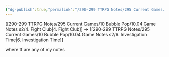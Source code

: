 ```yaml
---
{"dg-publish":true,"permalink":"/290-299 TTRPG Notes/295 Current Games/10 Bubble Pop/10.04 Game Notes s2/5. The One where Yobi Really Died/"}
---
```



[[290-299 TTRPG Notes/295 Current Games/10 Bubble Pop/10.04 Game Notes s2/4. Fight Club\|4. Fight Club]] -> [[290-299 TTRPG Notes/295 Current Games/10 Bubble Pop/10.04 Game Notes s2/6. Investigation Time\|6. Investigation Time]]

where tf are any of my notes